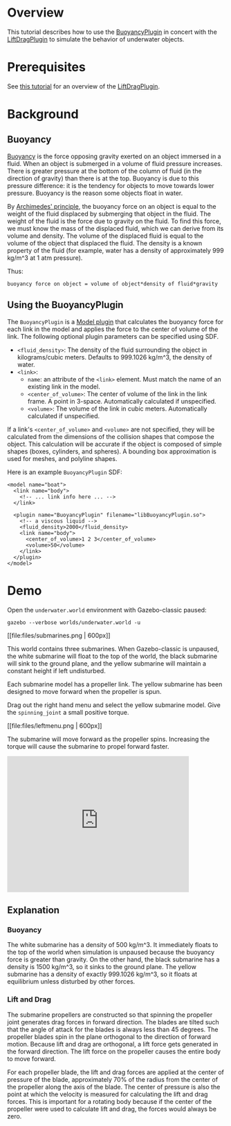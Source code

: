 # Overview

This tutorial describes how to use the [BuoyancyPlugin](http://gazebosim.org/api/code/dev/classgazebo_1_1BuoyancyPlugin.html) in concert with the
[LiftDragPlugin](http://gazebosim.org/api/code/dev/classgazebo_1_1LiftDragPlugin.html) to simulate the behavior of underwater objects.

# Prerequisites
See [this
tutorial](/tutorials?tut=aerodynamics&cat=physics)
for an overview of the [LiftDragPlugin](http://gazebosim.org/api/code/dev/classgazebo_1_1LiftDragPlugin.html).

# Background

## Buoyancy

[Buoyancy](http://en.wikipedia.org/wiki/Buoyancy) is the force opposing
gravity exerted on an object immersed in a fluid. When an object is
submerged in a volume of fluid pressure increases. There is greater pressure
at the bottom of the column of fluid (in the direction of gravity) than
there is at the top. Buoyancy is due to this pressure difference: it is the
tendency for objects to move towards lower pressure. Buoyancy is the reason
some objects float in water.

By [Archimedes' principle](http://en.wikipedia.org/wiki/Archimedes%27_principle), the
buoyancy force on an object is equal to the weight of the fluid displaced by
submerging that object in the fluid. The weight of the fluid is the force
due to gravity on the fluid. To find this force, we must know the mass of
the displaced fluid, which we can derive from its volume and density. The
volume of the displaced fluid is equal to the volume of the object that
displaced the fluid. The density is a known property of the fluid (for
    example, water has a density of approximately 999 kg/m^3 at 1 atm
    pressure).

Thus:

~~~
buoyancy force on object = volume of object*density of fluid*gravity
~~~

## Using the BuoyancyPlugin

The `BuoyancyPlugin` is a [Model plugin](http://gazebosim.org/api/code/dev/classgazebo_1_1ModelPlugin.html) that calculates the buoyancy force for each link in the model and applies the force to the center of volume of the link.  The following optional plugin parameters can be specified using SDF.

* `<fluid_density>`: The density of the fluid surrounding the object in kilograms/cubic meters.  Defaults to 999.1026 kg/m^3, the density of water.
* `<link>`:
  * `name`: an attribute of the `<link>` element. Must match the name of an existing link in the model.
  * `<center_of_volume>`: The center of volume of the link in the link frame. A point in 3-space. Automatically calculated if unspecified.
  * `<volume>`: The volume of the link in cubic meters. Automatically calculated if unspecified.

If a link's `<center_of_volume>` and `<volume>` are not specified, they will
be calculated from the dimensions of the collision shapes that compose the
object. This calculation will be accurate if the object is composed of
simple shapes (boxes, cylinders, and spheres). A bounding box approximation
is used for meshes, and polyline shapes.

Here is an example `BuoyancyPlugin` SDF:

~~~
<model name="boat">
  <link name="body">
    <!-- ... link info here ... -->
  </link>

  <plugin name="BuoyancyPlugin" filename="libBuoyancyPlugin.so">
    <!-- a viscous liquid -->
    <fluid_density>2000</fluid_density>
    <link name="body">
      <center_of_volume>1 2 3</center_of_volume>
      <volume>50</volume>
    </link>
  </plugin>
</model>
~~~

# Demo

Open the `underwater.world` environment with Gazebo-classic paused:

~~~
gazebo --verbose worlds/underwater.world -u
~~~

[[file:files/submarines.png | 600px]]

This world contains three submarines. When Gazebo-classic is unpaused, the white
submarine will float to the top of the world, the black submarine will sink
to the ground plane, and the yellow submarine will maintain a constant
height if left undisturbed.

Each submarine model has a propeller link. The yellow submarine has been designed to move forward when the propeller is spun.

Drag out the right hand menu and select the yellow submarine model. Give the
`spinning_joint` a small positive torque.

[[file:files/leftmenu.png | 600px]]

The submarine will move forward as the propeller spins. Increasing the
torque will cause the submarine to propel forward faster.

<iframe width="420" height="315" src="https://www.youtube.com/embed/Jmz-N7zqK8g" frameborder="0" allowfullscreen></iframe>

## Explanation

### Buoyancy

The white submarine has a density of 500 kg/m^3. It immediately floats to
the top of the world when simulation is unpaused because the buoyancy force
is greater than gravity. On the other hand, the black submarine has
a density is 1500 kg/m^3, so it sinks to the ground plane. The yellow
submarine has a density of exactly 999.1026 kg/m^3, so it floats at
equilibrium unless disturbed by other forces.

### Lift and Drag

The submarine propellers are constructed so that spinning the propeller
joint generates drag forces in forward direction. The blades are tilted such
that the angle of attack for the blades is always less than 45 degrees. The
propeller blades spin in the plane orthogonal to the direction of forward
motion. Because lift and drag are orthogonal, a lift force gets generated in
the forward direction. The lift force on the propeller causes the entire
body to move forward.

For each propeller blade, the lift and drag forces are applied at the center
of pressure of the blade, approximately 70% of the radius from the center of
the propeller along the axis of the blade. The center of pressure is also
the point at which the velocity is measured for calculating the lift and
drag forces. This is important for a rotating body because if the center of
the propeller were used to calculate lift and drag, the forces would always
be zero.
